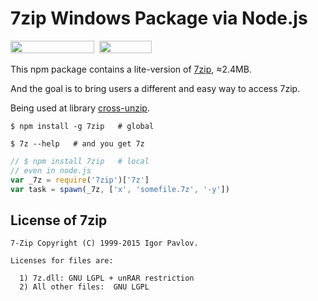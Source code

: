 # 7zip Windows Package via Node.js

<a href="https://www.npmjs.com/package/7zip"><img width="134" height="20" src="https://img.shields.io/npm/dm/7zip.svg"></a>&nbsp;&nbsp;<a href="https://github.com/fritx/win-7zip"><img width="84" height="20" src="https://img.shields.io/badge/license-LGPL-yellow.svg"></a>

This npm package contains a lite-version of [7zip](http://7-zip.org), ≈2.4MB.

And the goal is to bring users a different and easy way to access 7zip.

Being used at library [cross-unzip](https://github.com/fritx/cross-unzip).

```plain
$ npm install -g 7zip   # global
```

```plain
$ 7z --help   # and you get 7z
```

```js
// $ npm install 7zip   # local
// even in node.js
var _7z = require('7zip')['7z']
var task = spawn(_7z, ['x', 'somefile.7z', '-y'])
```

## License of 7zip

```plain
7-Zip Copyright (C) 1999-2015 Igor Pavlov.

Licenses for files are:

  1) 7z.dll: GNU LGPL + unRAR restriction
  2) All other files:  GNU LGPL
```
